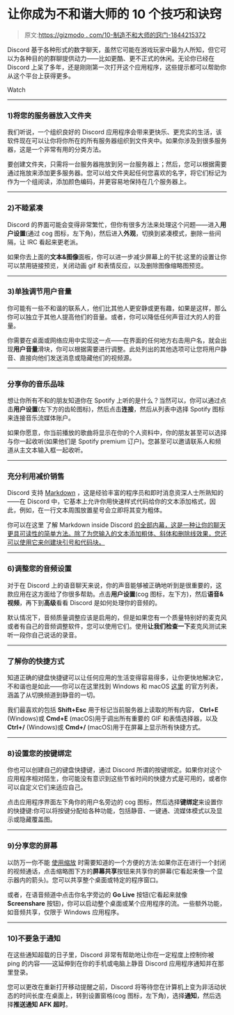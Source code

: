 # 让你成为不和谐大师的 10 个技巧和诀窍

> 原文:[https://gizmodo . com/10-制造不和大师的窍门-1844215372](https://gizmodo.com/10-tips-and-tricks-to-make-you-a-discord-master-1844215372)

Discord 基于各种形式的数字聊天，虽然它可能在游戏玩家中最为人所知，但它可以为各种目的的群聊提供动力——比如更酷、更不正式的休闲。无论你已经在 Discord 上呆了多年，还是刚刚第一次打开这个应用程序，这些提示都可以帮助你从这个平台上获得更多。

Watch

* * *

### **1)将您的服务器放入文件夹**

我们听说，一个组织良好的 Discord 应用程序会带来更快乐、更充实的生活，该软件现在可以让你将你所在的所有服务器组织到文件夹中。如果你涉及到很多服务器，这是一个非常有用的分类方法。

要创建文件夹，只需将一台服务器拖放到另一台服务器上；然后，您可以根据需要通过拖放来添加更多服务器。您可以给文件夹起任何您喜欢的名字，将它们标记为作为一个组阅读，添加颜色编码，并更容易地保持在几个服务器上。

* * *

### **2)不睦紧凑**

Discord 的界面可能会变得非常繁忙，但你有很多方法来处理这个问题——进入**用户设置**(通过 cog 图标，左下角)，然后进入**外观**，切换到紧凑模式，删除一些间隔，让 IRC 看起来更老派。

如果你去上面的**文本&图像**面板，你可以进一步减少屏幕上的干扰:这里的设置让你可以禁用链接预览，关闭动画 gif 和表情反应，以及删除图像缩略图预览。

* * *

### **3)单独调节用户音量**

你可能有一些不和谐的联系人，他们比其他人更安静或更有趣，如果是这样，那么你可以独立于其他人提高他们的音量。或者，你可以降低任何声音过大的人的音量。

你需要在桌面或网络应用中实现这一点——在界面的任何地方右击用户名，就会出现**用户音量**滑块，你可以根据需要进行调整。此处列出的其他选项可让您将用户静音、直接向他们发送消息或隐藏他们的视频源。

* * *

### 分享你的音乐品味

想让你所有不和的朋友知道你在 Spotify 上听的是什么？当然可以，你可以通过点击**用户设置**(左下方的齿轮图标)，然后点击**连接**，然后从列表中选择 Spotify 图标来连接音乐流媒体账户。

如果你愿意，你当前播放的歌曲将显示在你的个人资料中，你的朋友甚至可以选择与你一起收听(如果他们是 Spotify premium 订户)。您甚至可以邀请联系人和频道从主文本输入框一起收听。

* * *

### 充分利用减价销售

Discord 支持 [Markdown](https://en.wikipedia.org/wiki/Markdown) ，这是经验丰富的程序员和即时消息资深人士所熟知的——在 Discord 中，它基本上允许你用快速样式代码给你的文本添加格式，因此，例如，在一行文本周围放置星号会立即将其变为粗体。

你可以在这里 了解 Markdown inside Discord [的全部内幕，这是一种让你的聊天更具可读性的简单方法。除了为您输入的文本添加粗体、斜体和删除线效果，您还可以使用它来创建块引号和代码块。](https://support.discord.com/hc/en-us/articles/210298617-Markdown-Text-101-Chat-Formatting-Bold-Italic-Underline-)

* * *

### **6)调整您的音频设置**

对于在 Discord 上的语音聊天来说，你的声音能够被正确地听到是很重要的，这款应用在这方面给了你很多帮助。点击**用户设置**(cog 图标，左下方)，然后**语音&视频**，再下到**高级**看看 Discord 是如何处理你的音频的。

默认情况下，音频质量调整应该是启用的，但是如果您有一个质量特别好的麦克风或者有自己的音频调整软件，您可以使用它们。使用**让我们检查一下**麦克风测试来听一段你自己说话的录音。

* * *

### 了解你的快捷方式

知道正确的键盘快捷键可以让任何应用的生活变得容易得多，让你更快地解决它，不和谐也是如此——你可以在这里找到 Windows 和 macOS [这里](https://support.discord.com/hc/en-us/articles/225878307--macOS-Discord-Hotkeys) 的官方列表，涵盖了从切换频道到静音的一切。

我们最喜欢的包括 **Shift+Esc** 用于标记当前服务器上读取的所有内容， **Ctrl+E** (Windows)或 **Cmd+E** (macOS)用于调出所有重要的 GIF 和表情选择器，以及 **Ctrl+/** (Windows)或 **Cmd+/** (macOS)用于在屏幕上显示所有快捷方式。

* * *

### **8)设置您的按键绑定**

你也可以创建自己的键盘快捷键，通过 Discord 所谓的按键绑定。如果你对这个应用程序相对陌生，你可能没有意识到这些节省时间的快捷方式是可用的，或者你可以自定义它们来适应自己。

点击应用程序界面左下角你的用户名旁边的 cog 图标，然后选择**键绑定**来设置你的快捷键:你可以将按键分配给各种功能，包括静音、一键通、流媒体模式以及显示或隐藏覆盖图。

* * *

### **9)分享您的屏幕**

以防万一你不能 [使用缩放](https://gizmodo.com/23-tips-for-making-zoom-skype-and-other-video-confere-1842516076) 时需要知道的一个方便的方法:如果你正在进行一个封闭的视频通话，点击缩略图下方的**屏幕共享**按钮来共享你的屏幕(它看起来像一个显示器内的箭头)。您可以共享整个桌面或特定的程序窗口。

或者，在语音频道中点击你名字旁边的 **Go Live** 按钮(它看起来就像 **Screenshare** 按钮)，你可以启动整个桌面或某个应用程序的流。一些额外功能，如音频共享，仅限于 Windows 应用程序。

* * *

### **10)不要急于通知**

在这些通知超载的日子里，Discord 非常有帮助地让你在一定程度上控制你被 ping 的内容——这延伸到在你的手机或电脑上静音 Discord 应用程序通知并在那里登录。

您可以更改在重新打开移动提醒之前，Discord 将等待您在计算机上变为非活动状态的时间长度:在桌面上，转到设置窗格(cog 图标，左下角)，选择**通知**，然后选择**推送通知 AFK 超时**。